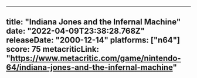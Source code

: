 
---
title: "Indiana Jones and the Infernal Machine"
date: "2022-04-09T23:38:28.768Z"
releaseDate: "2000-12-14"
platforms: ["n64"]
score: 75
metacriticLink: "https://www.metacritic.com/game/nintendo-64/indiana-jones-and-the-infernal-machine"
---
